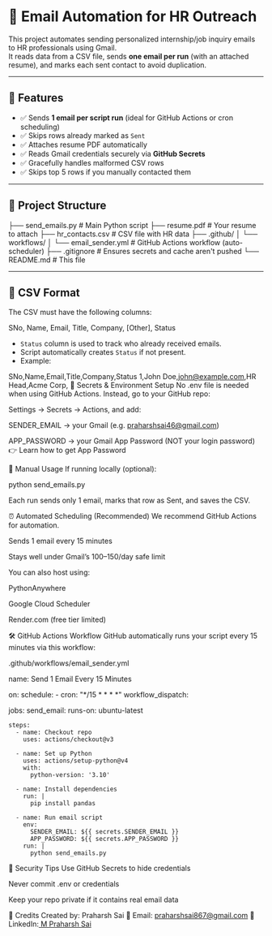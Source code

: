 # 📧 Email Automation for HR Outreach

This project automates sending personalized internship/job inquiry emails to HR professionals using Gmail.  
It reads data from a CSV file, sends **one email per run** (with an attached resume), and marks each sent contact to avoid duplication.

---

## 🚀 Features

- ✅ Sends **1 email per script run** (ideal for GitHub Actions or cron scheduling)
- ✅ Skips rows already marked as `Sent`
- ✅ Attaches resume PDF automatically
- ✅ Reads Gmail credentials securely via **GitHub Secrets**
- ✅ Gracefully handles malformed CSV rows
- ✅ Skips top 5 rows if you manually contacted them

---

## 📂 Project Structure

├── send_emails.py # Main Python script
├── resume.pdf # Your resume to attach
├── hr_contacts.csv # CSV file with HR data
├── .github/
│ └── workflows/
│ └── email_sender.yml # GitHub Actions workflow (auto-scheduler)
├── .gitignore # Ensures secrets and cache aren't pushed
└── README.md # This file

---

## 📄 CSV Format

The CSV must have the following columns:

SNo, Name, Email, Title, Company, [Other], Status



- `Status` column is used to track who already received emails.
- Script automatically creates `Status` if not present.
- Example:

SNo,Name,Email,Title,Company,Status
1,John Doe,john@example.com,HR Head,Acme Corp,
🔐 Secrets & Environment Setup
No .env file is needed when using GitHub Actions.
Instead, go to your GitHub repo:

Settings → Secrets → Actions, and add:

SENDER_EMAIL → your Gmail (e.g. praharshsai46@gmail.com)

APP_PASSWORD → your Gmail App Password (NOT your login password)
👉 Learn how to get App Password

💌 Manual Usage
If running locally (optional):

python send_emails.py

Each run sends only 1 email, marks that row as Sent, and saves the CSV.

⏰ Automated Scheduling (Recommended)
We recommend GitHub Actions for automation.

Sends 1 email every 15 minutes

Stays well under Gmail’s 100–150/day safe limit

You can also host using:

 PythonAnywhere

 Google Cloud Scheduler

 Render.com (free tier limited)

🛠 GitHub Actions Workflow
GitHub automatically runs your script every 15 minutes via this workflow:

.github/workflows/email_sender.yml

name: Send 1 Email Every 15 Minutes

on:
  schedule:
    - cron: "*/15 * * * *"
  workflow_dispatch:

jobs:
  send_email:
    runs-on: ubuntu-latest

    steps:
      - name: Checkout repo
        uses: actions/checkout@v3

      - name: Set up Python
        uses: actions/setup-python@v4
        with:
          python-version: '3.10'

      - name: Install dependencies
        run: |
          pip install pandas

      - name: Run email script
        env:
          SENDER_EMAIL: ${{ secrets.SENDER_EMAIL }}
          APP_PASSWORD: ${{ secrets.APP_PASSWORD }}
        run: |
          python send_emails.py
🔐 Security Tips
Use GitHub Secrets to hide credentials

Never commit .env or credentials

Keep your repo private if it contains real email data

🙌 Credits
Created by: Praharsh Sai
📧 Email: praharshsai867@gmail.com
🔗 LinkedIn:[ M Praharsh Sai]([url](https://www.linkedin.com/in/m-praharsh-sai-77b1ab275/))
